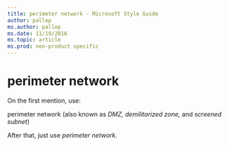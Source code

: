 ```yaml
---
title: perimeter network - Microsoft Style Guide
author: pallep
ms.author: pallep
ms.date: 11/19/2016
ms.topic: article
ms.prod: non-product specific
---
```


# perimeter network

On the first mention, use:

perimeter network (also known as *DMZ, demilitarized zone,* and *screened subnet*)

After that, just use *perimeter network.*
